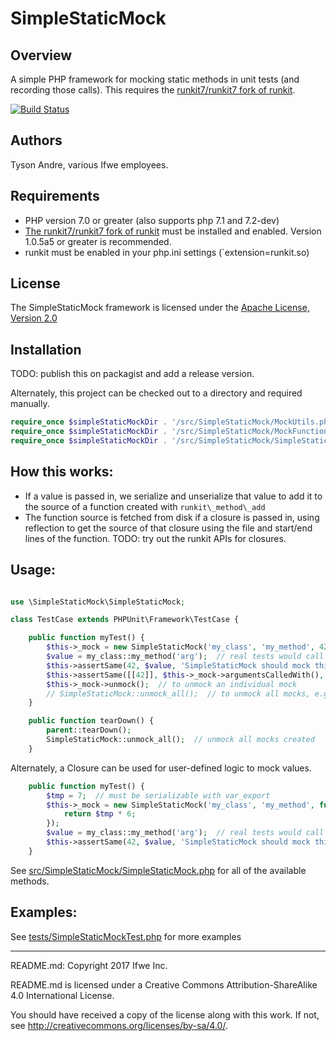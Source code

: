 SimpleStaticMock
================

## Overview

A simple PHP framework for mocking static methods in unit tests (and recording those calls).
This requires the [runkit7/runkit7 fork of runkit](https://github.com/runkit7/runkit7).

[![Build Status](https://travis-ci.org/runkit7/SimpleStaticMock.svg?branch=master)](https://travis-ci.org/runkit7/SimpleStaticMock)

## Authors

Tyson Andre, various Ifwe employees.

## Requirements

- PHP version 7.0 or greater (also supports php 7.1 and 7.2-dev)
- [The runkit7/runkit7 fork of runkit](https://github.com/runkit7/runkit7) must be installed and enabled.
  Version 1.0.5a5 or greater is recommended.
- runkit must be enabled in your php.ini settings (`extension=runkit.so)

## License

The SimpleStaticMock framework is licensed under the <a href="http://www.apache.org/licenses/LICENSE-2.0">Apache License, Version 2.0</a>

## Installation

TODO: publish this on packagist and add a release version.

Alternately, this project can be checked out to a directory and required manually.

```php
require_once $simpleStaticMockDir . '/src/SimpleStaticMock/MockUtils.php';
require_once $simpleStaticMockDir . '/src/SimpleStaticMock/MockFunction.php';
require_once $simpleStaticMockDir . '/src/SimpleStaticMock/SimpleStaticMock.php';
```

## How this works:

- If a value is passed in, we serialize and unserialize that value to add it to the source of a function created with `runkit\_method\_add`
- The function source is fetched from disk if a closure is passed in, using reflection to get the source of that closure using the file and start/end lines of the function.
  TODO: try out the runkit APIs for closures.

## Usage:

```php

use \SimpleStaticMock\SimpleStaticMock;

class TestCase extends PHPUnit\Framework\TestCase {

    public function myTest() {
        $this->_mock = new SimpleStaticMock('my_class', 'my_method', 42);
		$value = my_class::my_method('arg');  // real tests would call something else, which calls my_class::my_method()
        $this->assertSame(42, $value, 'SimpleStaticMock should mock this method');
        $this->assertSame([[42]], $this->_mock->argumentsCalledWith(), 'SimpleStaticMock should record calls to this method');
        $this->_mock->unmock();  // to unmock an individual mock
        // SimpleStaticMock::unmock_all();  // to unmock all mocks, e.g. in tearDown()
    }

    public function tearDown() {
        parent::tearDown();
        SimpleStaticMock::unmock_all();  // unmock all mocks created
    }
```

Alternately, a Closure can be used for user-defined logic to mock values.

```php
    public function myTest() {
		$tmp = 7;  // must be serializable with var_export
		$this->_mock = new SimpleStaticMock('my_class', 'my_method', function($arg) use($tmp) {
			return $tmp * 6;
		});
		$value = my_class::my_method('arg');  // real tests would call something else, which calls my_class::my_method()
		$this->assertSame(42, $value, 'SimpleStaticMock should mock this method');
	}
```

See [src/SimpleStaticMock/SimpleStaticMock.php](src/SimpleStaticMock/SimpleStaticMock.php) for all of the available methods.

## Examples:

See [tests/SimpleStaticMockTest.php](tests/SimpleStaticMockTest.php) for more examples

-----

README.md: Copyright 2017 Ifwe Inc.

README.md is licensed under a Creative Commons Attribution-ShareAlike 4.0 International License.

You should have received a copy of the license along with this work. If not, see <http://creativecommons.org/licenses/by-sa/4.0/>.
